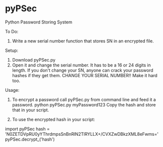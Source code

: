 # pyPSec
Python Password Storing System

To Do:
1. Write a new serial number function that stores SN in an encrypted file.

Setup:
1. Download pyPSec.py
2. Open it and change the serial number. It has to be a 16 or 24 digits in length. If you don't change your SN, anyone can crack your password hashes if they get them. CHANGE YOUR SERIAL NUMBER!! Make it hard too.



Usage:

1. To encrypt a password call pyPSec.py from command line and feed it a password.
python pyPSec.py myPassword123
Copy the hash and store that in your script.



2. To use the encrypted hash in your script:

import pyPSec
hash = 'N0ZETDVpRU0yYThrdmpsSnBnRlN2TlRYLLX+/CVXZwDBkzXML8eFwms='
pyPSec.decrypt_('hash')
